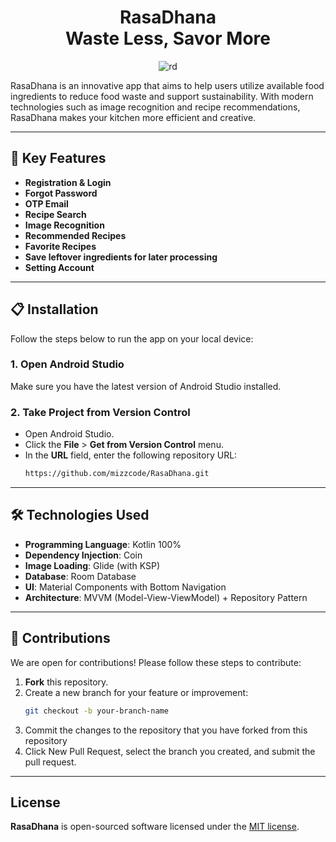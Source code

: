 <h1 align="center">
RasaDhana  
<br>  
Waste Less, Savor More  
</h1>

<p align="center">
  <img src="https://github.com/user-attachments/assets/0549d68f-fa1a-4b5f-8ad2-2c81357a98e9" alt="rd">
</p>

RasaDhana is an innovative app that aims to help users utilize available food ingredients to reduce food waste and support sustainability. With modern technologies such as image recognition and recipe recommendations, RasaDhana makes your kitchen more efficient and creative.

---

## 📖 Key Features
- **Registration & Login**  
- **Forgot Password**  
- **OTP Email**  
- **Recipe Search**  
- **Image Recognition**
- **Recommended Recipes**
- **Favorite Recipes**  
- **Save leftover ingredients for later processing**  
- **Setting Account**  

---

## 📋 Installation
Follow the steps below to run the app on your local device:

### 1. **Open Android Studio**
Make sure you have the latest version of Android Studio installed.

### 2. **Take Project from Version Control**
- Open Android Studio.
- Click the **File** > **Get from Version Control** menu.
- In the **URL** field, enter the following repository URL:
  ```bash
  https://github.com/mizzcode/RasaDhana.git


---

## 🛠 Technologies Used
- **Programming Language**: Kotlin 100%
- **Dependency Injection**: Coin
- **Image Loading**: Glide (with KSP)
- **Database**: Room Database
- **UI**: Material Components with Bottom Navigation
- **Architecture**: MVVM (Model-View-ViewModel) + Repository Pattern

---

## 🌟 Contributions
We are open for contributions! Please follow these steps to contribute:

1. **Fork** this repository.
2. Create a new branch for your feature or improvement:
   ```bash
   git checkout -b your-branch-name
3. Commit the changes to the repository that you have forked from this repository
4. Click New Pull Request, select the branch you created, and submit the pull request.

---

## License

<b>RasaDhana</b> is open-sourced software licensed under the [MIT license](https://opensource.org/licenses/MIT).
